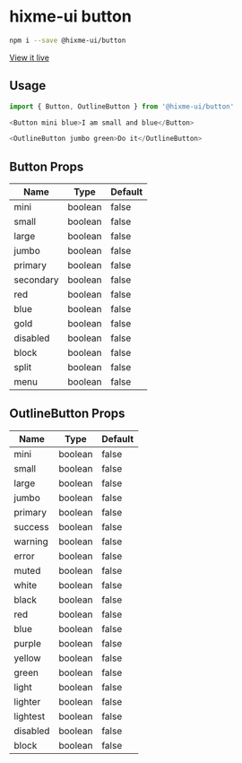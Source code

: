 # hixme-ui button

```bash
npm i --save @hixme-ui/button
```
[View it live](https://hixme.github.io/hixme-ui/button)

## Usage

```javascript
import { Button, OutlineButton } from '@hixme-ui/button'

<Button mini blue>I am small and blue</Button>

<OutlineButton jumbo green>Do it</OutlineButton>

```

## Button Props

| Name            | Type        | Default        |
| --------------- | ----------- | -------------- |
| mini            | boolean     | false          |
| small           | boolean     | false          |
| large           | boolean     | false          |
| jumbo           | boolean     | false          |
| primary         | boolean     | false          |
| secondary       | boolean     | false          |
| red             | boolean     | false          |
| blue            | boolean     | false          |
| gold            | boolean     | false          |
| disabled        | boolean     | false          |
| block           | boolean     | false          |
| split           | boolean     | false          |
| menu            | boolean     | false          |


## OutlineButton Props

| Name            | Type        | Default        |
| --------------- | ----------- | -------------- |
| mini            | boolean     | false          |
| small           | boolean     | false          |
| large           | boolean     | false          |
| jumbo           | boolean     | false          |
| primary         | boolean     | false          |
| success         | boolean     | false          |
| warning         | boolean     | false          |
| error           | boolean     | false          |
| muted           | boolean     | false          |
| white           | boolean     | false          |
| black           | boolean     | false          |
| red             | boolean     | false          |
| blue            | boolean     | false          |
| purple          | boolean     | false          |
| yellow          | boolean     | false          |
| green           | boolean     | false          |
| light           | boolean     | false          |
| lighter         | boolean     | false          |
| lightest        | boolean     | false          |
| disabled        | boolean     | false          |
| block           | boolean     | false          |
